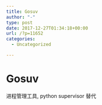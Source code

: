 ```yaml
---
title: Gosuv
author: "-"
type: post
date: 2017-12-27T01:34:18+00:00
url: /?p=11652
categories:
  - Uncategorized

---
```

# Gosuv
进程管理工具, python supervisor 替代